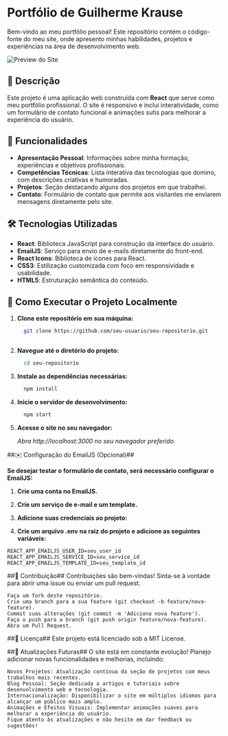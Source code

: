 # Portfólio de Guilherme Krause

Bem-vindo ao meu portfólio pessoal! Este repositório contém o código-fonte do meu site, onde apresento minhas habilidades, projetos e experiências na área de desenvolvimento web.

![Preview do Site](link-para-screenshot-ou-gif)

## 📖 Descrição

Este projeto é uma aplicação web construída com **React** que serve como meu portfólio profissional. O site é responsivo e inclui interatividade, como um formulário de contato funcional e animações sutis para melhorar a experiência do usuário.

## 🚀 Funcionalidades

- **Apresentação Pessoal**: Informações sobre minha formação, experiências e objetivos profissionais.
- **Competências Técnicas**: Lista interativa das tecnologias que domino, com descrições criativas e humoradas.
- **Projetos**: Seção destacando alguns dos projetos em que trabalhei.
- **Contato**: Formulário de contato que permite aos visitantes me enviarem mensagens diretamente pelo site.

## 🛠️ Tecnologias Utilizadas

- **React**: Biblioteca JavaScript para construção da interface do usuário.
- **EmailJS**: Serviço para envio de e-mails diretamente do front-end.
- **React Icons**: Biblioteca de ícones para React.
- **CSS3**: Estilização customizada com foco em responsividade e usabilidade.
- **HTML5**: Estruturação semântica do conteúdo.

## 🔧 Como Executar o Projeto Localmente

1. **Clone este repositório em sua máquina:**

   ```bash
     git clone https://github.com/seu-usuario/seu-repositorio.git
     
2. **Navegue até o diretório do projeto:** 
   ```bash    
     cd seu-repositorio

3. **Instale as dependências necessárias:**
   ```bash  
     npm install
4. **Inicie o servidor de desenvolvimento:**
   ```bash
     npm start

5. **Acesse o site no seu navegador:**

   *Abra http://localhost:3000 no seu navegador preferido.*

##✉️ Configuração do EmailJS (Opcional)##

   **Se desejar testar o formulário de contato, será necessário configurar o EmailJS:**

   1. **Crie uma conta no EmailJS.**

   2. **Crie um serviço de e-mail e um template.**

   3. **Adicione suas credenciais ao projeto:**

   4. **Crie um arquivo .env na raiz do projeto e adicione as seguintes variáveis:**
  ```env
REACT_APP_EMAILJS_USER_ID=seu_user_id
REACT_APP_EMAILJS_SERVICE_ID=seu_service_id
REACT_APP_EMAILJS_TEMPLATE_ID=seu_template_id  
```

##🤝 Contribuição##
    Contribuições são bem-vindas! Sinta-se à vontade para abrir uma issue ou enviar um pull request.

    Faça um fork deste repositório.
    Crie uma branch para a sua feature (git checkout -b feature/nova-feature).
    Commit suas alterações (git commit -m 'Adiciona nova feature').
    Faça o push para a branch (git push origin feature/nova-feature).
    Abra um Pull Request.

##📄 Licença##
    Este projeto está licenciado sob a MIT License.

##📢 Atualizações Futuras##
    O site está em constante evolução! Planejo adicionar novas funcionalidades e melhorias, incluindo:

    Novos Projetos: Atualização contínua da seção de projetos com meus trabalhos mais recentes.
    Blog Pessoal: Seção dedicada a artigos e tutoriais sobre desenvolvimento web e tecnologia.
    Internacionalização: Disponibilizar o site em múltiplos idiomas para alcançar um público mais amplo.
    Animações e Efeitos Visuais: Implementar animações suaves para melhorar a experiência do usuário.
    Fique atento às atualizações e não hesite em dar feedback ou sugestões!
